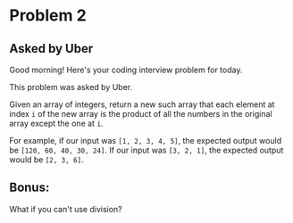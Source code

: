 #  Problem 2
## Asked by  Uber

Good morning! Here's your coding interview problem for today.

This problem was asked by Uber.

Given an array of integers, return a new such array that each element at index `i` of the new array is the product of all the numbers in the original array except the one at `i`.

For example, if our input was `[1, 2, 3, 4, 5]`, the expected output would be `[120, 60, 40, 30, 24]`. If our input was `[3, 2, 1]`, the expected output would be `[2, 3, 6]`.

## Bonus:
What if you can't use division?

